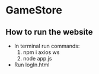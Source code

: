 # GameStore
## How to run the website
- In terminal run commands:
  1. npm i axios ws
  2. node app.js
- Run logIn.html

